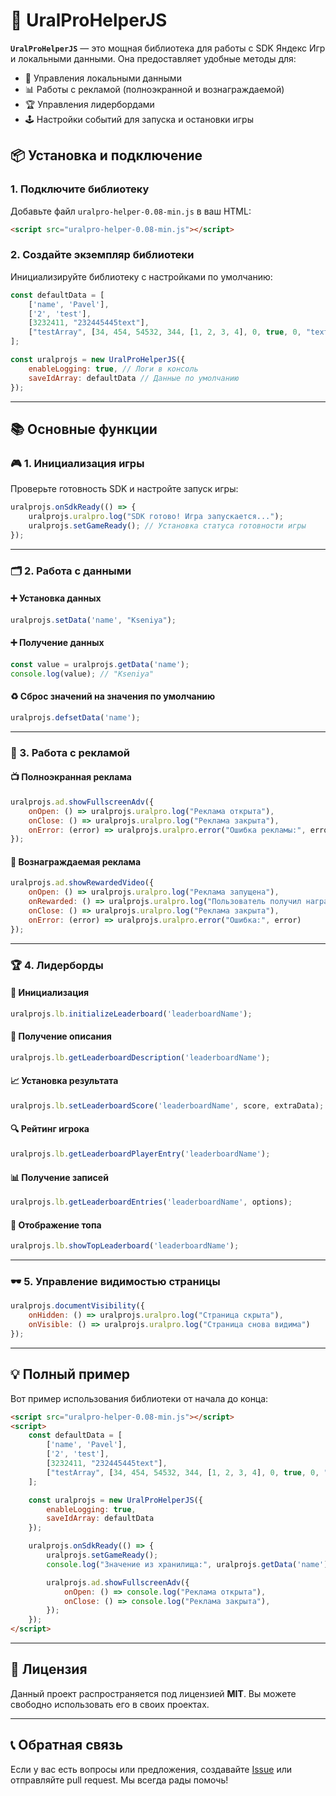 # 🚀 UralProHelperJS

**`UralProHelperJS`** — это мощная библиотека для работы с SDK Яндекс Игр и локальными данными. Она предоставляет удобные методы для:

- 🔄 Управления локальными данными
- 📊 Работы с рекламой (полноэкранной и вознаграждаемой)
- 🏆 Управления лидербордами
- 🕹️ Настройки событий для запуска и остановки игры

## 📦 Установка и подключение

### 1. Подключите библиотеку

Добавьте файл `uralpro-helper-0.08-min.js` в ваш HTML:

```html
<script src="uralpro-helper-0.08-min.js"></script>
```

### 2. Создайте экземпляр библиотеки

Инициализируйте библиотеку с настройками по умолчанию:

```javascript
const defaultData = [
    ['name', 'Pavel'],
    ['2', 'test'],
    [3232411, "232445445text"],
    ["testArray", [34, 454, 54532, 344, [1, 2, 3, 4], 0, true, 0, "text"]]
];

const uralprojs = new UralProHelperJS({
    enableLogging: true, // Логи в консоль
    saveIdArray: defaultData // Данные по умолчанию
});
```

---

## 📚 Основные функции

### 🎮 1. Инициализация игры

Проверьте готовность SDK и настройте запуск игры:

```javascript
uralprojs.onSdkReady(() => {
    uralprojs.uralpro.log("SDK готово! Игра запускается...");
    uralprojs.setGameReady(); // Установка статуса готовности игры
});
```

---

### 🗂️ 2. Работа с данными

#### ➕ Установка данных
```javascript
uralprojs.setData('name', "Kseniya");
```

#### ➕ Получение данных
```javascript
const value = uralprojs.getData('name');
console.log(value); // "Kseniya"
```

#### ♻️ Сброс значений на значения по умолчанию
```javascript
uralprojs.defsetData('name');
```

---

### 📢 3. Работа с рекламой

#### 📺 Полноэкранная реклама
```javascript
uralprojs.ad.showFullscreenAdv({
    onOpen: () => uralprojs.uralpro.log("Реклама открыта"),
    onClose: () => uralprojs.uralpro.log("Реклама закрыта"),
    onError: (error) => uralprojs.uralpro.error("Ошибка рекламы:", error)
});
```

#### 🎁 Вознаграждаемая реклама
```javascript
uralprojs.ad.showRewardedVideo({
    onOpen: () => uralprojs.uralpro.log("Реклама запущена"),
    onRewarded: () => uralprojs.uralpro.log("Пользователь получил награду!"),
    onClose: () => uralprojs.uralpro.log("Реклама закрыта"),
    onError: (error) => uralprojs.uralpro.error("Ошибка:", error)
});
```

---

### 🏆 4. Лидерборды

#### 🔧 Инициализация
```javascript
uralprojs.lb.initializeLeaderboard('leaderboardName');
```

#### 📜 Получение описания
```javascript
uralprojs.lb.getLeaderboardDescription('leaderboardName');
```

#### 📈 Установка результата
```javascript
uralprojs.lb.setLeaderboardScore('leaderboardName', score, extraData);
```

#### 🔍 Рейтинг игрока
```javascript
uralprojs.lb.getLeaderboardPlayerEntry('leaderboardName');
```

#### 📊 Получение записей
```javascript
uralprojs.lb.getLeaderboardEntries('leaderboardName', options);
```

#### 🏅 Отображение топа
```javascript
uralprojs.lb.showTopLeaderboard('leaderboardName');
```

---

### 🕶️ 5. Управление видимостью страницы

```javascript
uralprojs.documentVisibility({
    onHidden: () => uralprojs.uralpro.log("Страница скрыта"),
    onVisible: () => uralprojs.uralpro.log("Страница снова видима")
});
```

---

## 💡 Полный пример

Вот пример использования библиотеки от начала до конца:

```html
<script src="uralpro-helper-0.08-min.js"></script>
<script>
    const defaultData = [
        ['name', 'Pavel'],
        ['2', 'test'],
        [3232411, "232445445text"],
        ["testArray", [34, 454, 54532, 344, [1, 2, 3, 4], 0, true, 0, "text"]]
    ];

    const uralprojs = new UralProHelperJS({
        enableLogging: true,
        saveIdArray: defaultData
    });

    uralprojs.onSdkReady(() => {
        uralprojs.setGameReady();
        console.log("Значение из хранилища:", uralprojs.getData('name'));

        uralprojs.ad.showFullscreenAdv({
            onOpen: () => console.log("Реклама открыта"),
            onClose: () => console.log("Реклама закрыта"),
        });
    });
</script>
```

---

## 📝 Лицензия

Данный проект распространяется под лицензией **MIT**. Вы можете свободно использовать его в своих проектах.

---

## 📞 Обратная связь

Если у вас есть вопросы или предложения, создавайте [Issue](https://github.com/Uralis/UralProHelperJS/issues) или отправляйте pull request. Мы всегда рады помочь!
